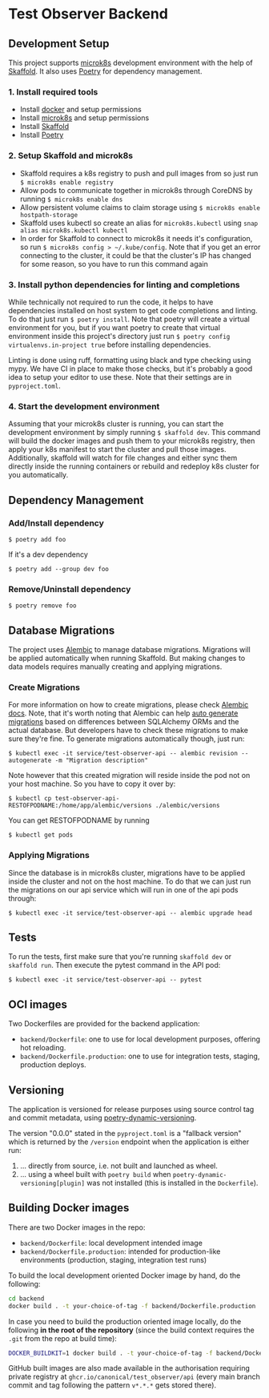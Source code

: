 # Test Observer Backend

## Development Setup

This project supports [microk8s](https://microk8s.io/) development environment with the help of [Skaffold](https://skaffold.dev/). It also uses [Poetry](https://python-poetry.org/) for dependency management.

### 1. Install required tools

- Install [docker](https://snapcraft.io/docker) and setup permissions
- Install [microk8s](https://microk8s.io/docs/getting-started) and setup permissions
- Install [Skaffold](https://skaffold.dev/docs/install/#standalone-binary)
- Install [Poetry](https://python-poetry.org/docs/#installation)

### 2. Setup Skaffold and microk8s

- Skaffold requires a k8s registry to push and pull images from so just run `$ microk8s enable registry`
- Allow pods to communicate together in microk8s through CoreDNS by running `$ microk8s enable dns`
- Allow persistent volume claims to claim storage using `$ microk8s enable hostpath-storage`
- Skaffold uses kubectl so create an alias for `microk8s.kubectl` using `snap alias microk8s.kubectl kubectl`
- In order for Skaffold to connect to microk8s it needs it's configuration, so run `$ microk8s config > ~/.kube/config`. Note that if you get an error connecting to the cluster, it could be that the cluster's IP has changed for some reason, so you have to run this command again

### 3. Install python dependencies for linting and completions

While technically not required to run the code, it helps to have dependencies installed on host system to get code completions and linting. To do that just run `$ poetry install`. Note that poetry will create a virtual environment for you, but if you want poetry to create that virtual environment inside this project's directory just run `$ poetry config virtualenvs.in-project true` before installing dependencies.

Linting is done using ruff, formatting using black and type checking using mypy. We have CI in place to make those checks, but it's probably a good idea to setup your editor to use these. Note that their settings are in `pyproject.toml`.

### 4. Start the development environment

Assuming that your microk8s cluster is running, you can start the development environment by simply running `$ skaffold dev`. This command will build the docker images and push them to your microk8s registry, then apply your k8s manifest to start the cluster and pull those images. Additionally, skaffold will watch for file changes and either sync them directly inside the running containers or rebuild and redeploy k8s cluster for you automatically.

## Dependency Management

### Add/Install dependency

`$ poetry add foo`

If it's a dev dependency

`$ poetry add --group dev foo`

### Remove/Uninstall dependency

`$ poetry remove foo`

## Database Migrations

The project uses [Alembic](https://alembic.sqlalchemy.org/en/latest/) to manage database migrations. Migrations will be applied automatically when running Skaffold. But making changes to data models requires manually creating and applying migrations.

### Create Migrations

For more information on how to create migrations, please check [Alembic docs](https://alembic.sqlalchemy.org/en/latest/). Note, that it's worth noting that Alembic can help [auto generate migrations](https://alembic.sqlalchemy.org/en/latest/autogenerate.html) based on differences between SQLAlchemy ORMs and the actual database. But developers have to check these migrations to make sure they're fine. To generate migrations automatically though, just run:

`$ kubectl exec -it service/test-observer-api -- alembic revision --autogenerate -m "Migration description"`

Note however that this created migration will reside inside the pod not on your host machine. So you have to copy it over by:

`$ kubectl cp test-observer-api-RESTOFPODNAME:/home/app/alembic/versions ./alembic/versions`

You can get RESTOFPODNAME by running

`$ kubectl get pods`

### Applying Migrations

Since the database is in microk8s cluster, migrations have to be applied inside the cluster and not on the host machine. To do that we can just run the migrations on our api service which will run in one of the api pods through:

`$ kubectl exec -it service/test-observer-api -- alembic upgrade head`

## Tests

To run the tests, first make sure that you're running `skaffold dev` or `skaffold run`. Then execute the pytest command in the API pod:

`$ kubectl exec -it service/test-observer-api -- pytest`

## OCI images

Two Dockerfiles are provided for the backend application:

- `backend/Dockerfile`: one to use for local development purposes, offering hot reloading.
- `backend/Dockerfile.production`: one to use for integration tests, staging, production deploys.

## Versioning

The application is versioned for release purposes using source control tag and commit metadata, using [poetry-dynamic-versioning](https://pypi.org/project/poetry-dynamic-versioning/).

The version "0.0.0" stated in the `pyproject.toml` is a "fallback version" which is returned by the `/version` endpoint when the application is either run:

1. ... directly from source, i.e. not built and launched as wheel.
2. ... using a wheel built with `poetry build` when `poetry-dynamic-versioning[plugin]` was not installed (this is installed in the `Dockerfile`).

## Building Docker images

There are two Docker images in the repo:

- `backend/Dockerfile`: local development intended image
- `backend/Dockerfile.production`: intended for production-like environments (production, staging, integration test runs)

To build the local development oriented Docker image by hand, do the following:

```bash
cd backend
docker build . -t your-choice-of-tag -f backend/Dockerfile.production
```

In case you need to build the production oriented image locally, do the following **in the root of the repository** (since the build context requires the `.git` from the repo at build time):

```bash
DOCKER_BUILDKIT=1 docker build . -t your-choice-of-tag -f backend/Dockerfile.production
```

GitHub built images are also made available in the authorisation requiring private registry at `ghcr.io/canonical/test_observer/api` (every main branch commit and tag following the pattern `v*.*.*` gets stored there).
